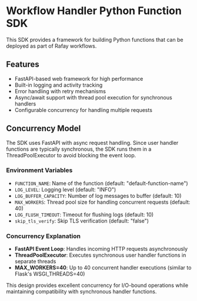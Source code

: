 # Workflow Handler Python Function SDK

This SDK provides a framework for building Python functions that can be deployed as part of Rafay workflows.

## Features

- FastAPI-based web framework for high performance
- Built-in logging and activity tracking
- Error handling with retry mechanisms
- Async/await support with thread pool execution for synchronous handlers
- Configurable concurrency for handling multiple requests

## Concurrency Model

The SDK uses FastAPI with async request handling. Since user handler functions are typically synchronous, the SDK runs them in a ThreadPoolExecutor to avoid blocking the event loop.

### Environment Variables

- `FUNCTION_NAME`: Name of the function (default: "default-function-name")
- `LOG_LEVEL`: Logging level (default: "INFO")
- `LOG_BUFFER_CAPACITY`: Number of log messages to buffer (default: 10)
- `MAX_WORKERS`: Thread pool size for handling concurrent requests (default: 40)
- `LOG_FLUSH_TIMEOUT`: Timeout for flushing logs (default: 10)
- `skip_tls_verify`: Skip TLS verification (default: "false")

### Concurrency Explanation

- **FastAPI Event Loop**: Handles incoming HTTP requests asynchronously
- **ThreadPoolExecutor**: Executes synchronous user handler functions in separate threads
- **MAX_WORKERS=40**: Up to 40 concurrent handler executions (similar to Flask's WSGI_THREADS=40)

This design provides excellent concurrency for I/O-bound operations while maintaining compatibility with synchronous handler functions.
